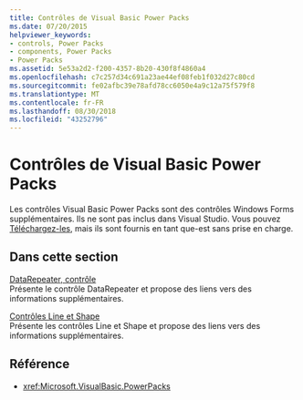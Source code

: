 ```yaml
---
title: Contrôles de Visual Basic Power Packs
ms.date: 07/20/2015
helpviewer_keywords:
- controls, Power Packs
- components, Power Packs
- Power Packs
ms.assetid: 5e53a2d2-f200-4357-8b20-430f8f4860a4
ms.openlocfilehash: c7c257d34c691a23ae44ef08feb1f032d27c80cd
ms.sourcegitcommit: fe02afbc39e78afd78cc6050e4a9c12a75f579f8
ms.translationtype: MT
ms.contentlocale: fr-FR
ms.lasthandoff: 08/30/2018
ms.locfileid: "43252796"
---
```

# <a name="visual-basic-power-packs-controls"></a>Contrôles de Visual Basic Power Packs

Les contrôles Visual Basic Power Packs sont des contrôles Windows Forms supplémentaires. Ils ne sont pas inclus dans Visual Studio.  Vous pouvez [Téléchargez-les](http://go.microsoft.com/fwlink/?LinkId=321343), mais ils sont fournis en tant que-est sans prise en charge.  
  
## <a name="in-this-section"></a>Dans cette section
  
[DataRepeater, contrôle](../../../visual-basic/developing-apps/windows-forms/datarepeater-control-visual-studio.md)  
Présente le contrôle DataRepeater et propose des liens vers des informations supplémentaires.

[Contrôles Line et Shape](../../../visual-basic/developing-apps/windows-forms/line-and-shape-controls-visual-studio.md)  
Présente les contrôles Line et Shape et propose des liens vers des informations supplémentaires.

## <a name="reference"></a>Référence

- <xref:Microsoft.VisualBasic.PowerPacks>
